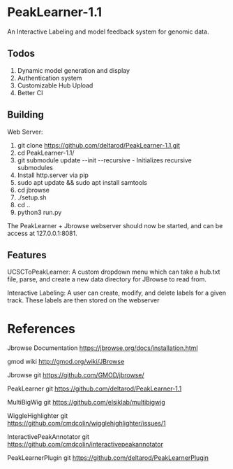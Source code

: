 # PeakLearner-1.1
An Interactive Labeling and model feedback system for genomic data.

## Todos
1. Dynamic model generation and display
2. Authentication system
3. Customizable Hub Upload
4. Better CI

## Building

Web Server:
1. git clone https://github.com/deltarod/PeakLearner-1.1.git
2. cd PeakLearner-1.1/
3. git submodule update --init --recursive - Initializes recursive submodules
4. Install http.server via pip
5. sudo apt update && sudo apt install samtools
6. cd jbrowse
7. ./setup.sh
8. cd ..
9. python3 run.py

The PeakLearner + Jbrowse webserver should now be started, and can be access at 127.0.0.1:8081.

## Features

UCSCToPeakLearner: A custom dropdown menu which can take a hub.txt file, parse, and create a new data directory for JBrowse to read from.

Interactive Labeling: A user can create, modify, and delete labels for a given track. These labels are then stored on the webserver


# References

Jbrowse Documentation               https://jbrowse.org/docs/installation.html

gmod wiki                           http://gmod.org/wiki/JBrowse

Jbrowse git                         https://github.com/GMOD/jbrowse/

PeakLearner git                     https://github.com/deltarod/PeakLearner-1.1

MultiBigWig git                     https://github.com/elsiklab/multibigwig

WiggleHighlighter git               https://github.com/cmdcolin/wigglehighlighter/issues/1

InteractivePeakAnnotator git        https://github.com/cmdcolin/interactivepeakannotator

PeakLearnerPlugin git               https://github.com/deltarod/PeakLearnerPlugin
